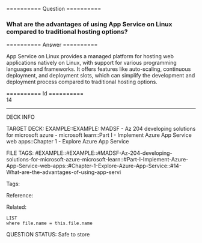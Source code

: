 ========== Question ==========  

### What are the advantages of using App Service on Linux compared to traditional hosting options?  

========== Answer ==========  

App Service on Linux provides a managed platform for hosting web applications
natively on Linux, with support for various programming languages and
frameworks. It offers features like auto-scaling, continuous deployment, and
deployment slots, which can simplify the development and deployment process
compared to traditional hosting options.

========== Id ==========  
14

---

DECK INFO

TARGET DECK: EXAMPLE::EXAMPLE::MADSF - Az 204 developing solutions for microsoft azure - microsoft learn::Part I - Implement Azure App Service web apps::Chapter 1 - Explore Azure App Service

FILE TAGS: #EXAMPLE::#EXAMPLE::#MADSF-Az-204-developing-solutions-for-microsoft-azure-microsoft-learn::#Part-I-Implement-Azure-App-Service-web-apps::#Chapter-1-Explore-Azure-App-Service::#14-What-are-the-advantages-of-using-app-servi

Tags:

Reference:

Related:

```dataview
LIST
where file.name = this.file.name
```
QUESTION STATUS: Safe to store
